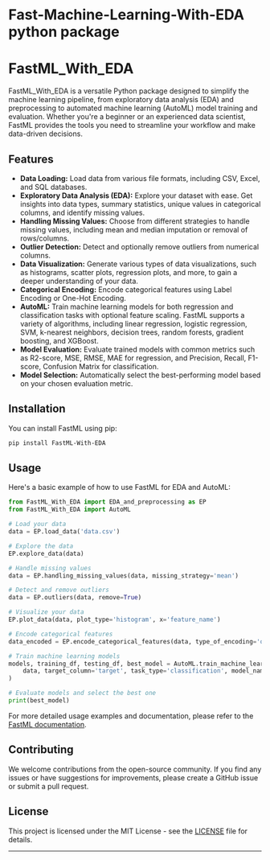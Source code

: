 # Fast-Machine-Learning-With-EDA python package

# FastML_With_EDA

FastML_With_EDA is a versatile Python package designed to simplify the machine learning pipeline, from exploratory data analysis (EDA) and preprocessing to automated machine learning (AutoML) model training and evaluation. Whether you're a beginner or an experienced data scientist, FastML provides the tools you need to streamline your workflow and make data-driven decisions.

## Features

- **Data Loading:** Load data from various file formats, including CSV, Excel, and SQL databases.
- **Exploratory Data Analysis (EDA):** Explore your dataset with ease. Get insights into data types, summary statistics, unique values in categorical columns, and identify missing values.
- **Handling Missing Values:** Choose from different strategies to handle missing values, including mean and median imputation or removal of rows/columns.
- **Outlier Detection:** Detect and optionally remove outliers from numerical columns.
- **Data Visualization:** Generate various types of data visualizations, such as histograms, scatter plots, regression plots, and more, to gain a deeper understanding of your data.
- **Categorical Encoding:** Encode categorical features using Label Encoding or One-Hot Encoding.
- **AutoML:** Train machine learning models for both regression and classification tasks with optional feature scaling. FastML supports a variety of algorithms, including linear regression, logistic regression, SVM, k-nearest neighbors, decision trees, random forests, gradient boosting, and XGBoost.
- **Model Evaluation:** Evaluate trained models with common metrics such as R2-score, MSE, RMSE, MAE for regression, and Precision, Recall, F1-score, Confusion Matrix for classification.
- **Model Selection:** Automatically select the best-performing model based on your chosen evaluation metric.

## Installation

You can install FastML using pip:

```bash
pip install FastML-With-EDA
```

## Usage

Here's a basic example of how to use FastML for EDA and AutoML:

```python
from FastML_With_EDA import EDA_and_preprocessing as EP
from FastML_With_EDA import AutoML

# Load your data
data = EP.load_data('data.csv')

# Explore the data
EP.explore_data(data)

# Handle missing values
data = EP.handling_missing_values(data, missing_strategy='mean')

# Detect and remove outliers
data = EP.outliers(data, remove=True)

# Visualize your data
EP.plot_data(data, plot_type='histogram', x='feature_name')

# Encode categorical features
data_encoded = EP.encode_categorical_features(data, type_of_encoding='onehot')

# Train machine learning models
models, training_df, testing_df, best_model = AutoML.train_machine_learning_models(
    data, target_column='target', task_type='classification', model_names=None, test_size=0.2, hyperparameters={}, scaling='minmax'
)

# Evaluate models and select the best one
print(best_model)
```

For more detailed usage examples and documentation, please refer to the [FastML documentation](link-to-your-documentation).

## Contributing

We welcome contributions from the open-source community. If you find any issues or have suggestions for improvements, please create a GitHub issue or submit a pull request.

## License

This project is licensed under the MIT License - see the [LICENSE](LICENSE) file for details.

---


